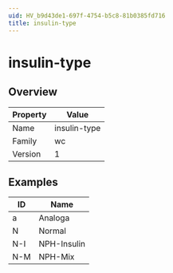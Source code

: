 ```yaml
---
uid: HV_b9d43de1-697f-4754-b5c8-81b0385fd716
title: insulin-type
---
```


# insulin-type

## Overview

Property|Value
---|--- 
Name|insulin-type 
Family|wc 
Version|1

## Examples

ID|Name
---|--- 
a|Analoga 
N|Normal 
N-I|NPH-Insulin 
N-M|NPH-Mix